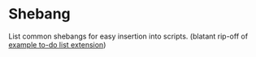 # Shebang

List common shebangs for easy insertion into scripts. (blatant rip-off of [example to-do list extension](https://github.com/raycast/extensions/tree/main/examples/todo-list))
